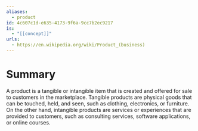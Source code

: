 ```yaml
---
aliases:
  - product
id: 4c607c1d-e635-4173-9f6a-9cc7b2ec9217
is:
  - "[[concept]]"
urls:
  - https://en.wikipedia.org/wiki/Product_(business)
---
```

# Summary
A product is a tangible or intangible item that is created and offered for sale to customers in the marketplace. Tangible products are physical goods that can be touched, held, and seen, such as clothing, electronics, or furniture. On the other hand, intangible products are services or experiences that are provided to customers, such as consulting services, software applications, or online courses.
